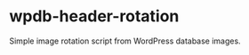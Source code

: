wpdb-header-rotation
====================

Simple image rotation script from WordPress database images.
